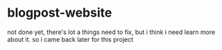 # blogpost-website
not done yet, there's lot a things need to fix, but i think i need learn more about it. so i came back later for this project
